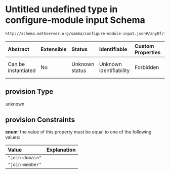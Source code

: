 # Untitled undefined type in configure-module input Schema

```txt
http://schema.nethserver.org/samba/configure-module-input.json#/anyOf/1/properties/provision
```



| Abstract            | Extensible | Status         | Identifiable            | Custom Properties | Additional Properties | Access Restrictions | Defined In                                                                                |
| :------------------ | :--------- | :------------- | :---------------------- | :---------------- | :-------------------- | :------------------ | :---------------------------------------------------------------------------------------- |
| Can be instantiated | No         | Unknown status | Unknown identifiability | Forbidden         | Allowed               | none                | [configure-module-input.json\*](samba/configure-module-input.json "open original schema") |

## provision Type

unknown

## provision Constraints

**enum**: the value of this property must be equal to one of the following values:

| Value           | Explanation |
| :-------------- | :---------- |
| `"join-domain"` |             |
| `"join-member"` |             |
